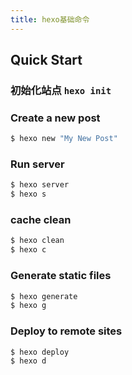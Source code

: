 ```yaml
---
title: hexo基础命令
---
```



## Quick Start
### 初始化站点 `hexo init`

### Create a new post

``` bash
$ hexo new "My New Post"
```

### Run server

``` bash
$ hexo server
$ hexo s
```
### cache clean
``` bash
$ hexo clean
$ hexo c
```
### Generate static files

``` bash
$ hexo generate
$ hexo g
```

### Deploy to remote sites

``` bash
$ hexo deploy
$ hexo d
```
